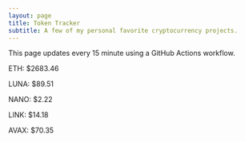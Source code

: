```yaml
---
layout: page
title: Token Tracker
subtitle: A few of my personal favorite cryptocurrency projects.
---
```


 This page updates every 15 minute using a GitHub Actions workflow.

<!--BEGINCRYPTOINPUT-->
ETH: $2683.46

LUNA: $89.51

NANO: $2.22

LINK: $14.18

AVAX: $70.35

<!--ENDCRYPTOINPUT-->

